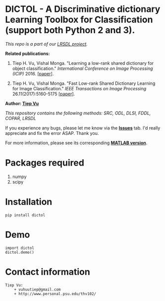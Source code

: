 
# DICTOL - A Discriminative dictionary Learning Toolbox for Classification (support both Python 2 and 3).
_This repo is a part of our [LRSDL project](http://signal.ee.psu.edu/lrsdl.html)._

**Related publications:**

1. Tiep H. Vu, Vishal Monga. "Learning a low-rank shared dictionary for object classification." *International Conference on Image Processing (ICIP)* 2016. [[paper]](http://arxiv.org/abs/1602.00310).

2. Tiep H. Vu, Vishal Monga. "Fast Low-rank Shared Dictionary Learning for Image Classification." *IEEE Transactions on Image Processing* 26.11(2017):5160-5175 [[paper]](https://arxiv.org/pdf/1610.08606.pdf). 

**Author: [Tiep Vu](http://www.personal.psu.edu/thv102/)**

_This repository contains the following methods: SRC, ODL, DLSI, FDDL, COPAR, LRSDL_

If you experience any bugs, please let me know via the [**Issues**](https://github.com/tiepvupsu/DICTOL_python/issues) tab. I'd really appreciate and fix the error ASAP. Thank you.

For more information, please see its corresponding [**MATLAB version**](https://github.com/tiepvupsu/DICTOL).

# Packages required

1. numpy 
2. scipy 


# Installation 
```
pip install dictol
```
# Demo 

```
import dictol
dictol.demo()
```



# Contact information
```
Tiep Vu: 
    + vuhuutiep@gmail.com 
    + http://www.personal.psu.edu/thv102/
```

